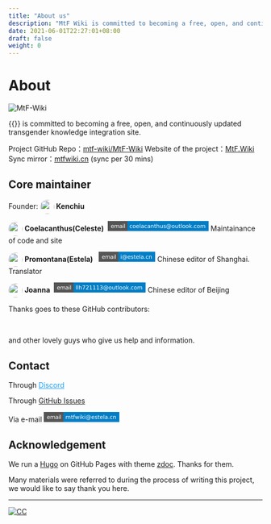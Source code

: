 ```yaml
---
title: "About us"
description: "MtF Wiki is committed to becoming a free, open, and continuously updated transgender knowledge integration site."
date: 2021-06-01T22:27:01+08:00
draft: false
weight: 0
---
```


# About

![MtF-Wiki](./new/mtf-wiki-long.svg)

{{<mtf-wiki>}} is committed to becoming a free, open, and continuously updated transgender knowledge integration site.

Project <i class="bi bi-github" aria-label="GitHub"></i> GitHub Repo：[mtf-wiki/MtF-Wiki](https://github.com/mtf-wiki/MtF-Wiki/)
<i class="bi bi-link-45deg" aria-label="Website"></i> Website of the project：[MtF.Wiki](https://mtf.wiki/)
<i class="bi bi-link-45deg" aria-label="Website"></i> Sync mirror：[mtfwiki.cn](https://mtfwiki.cn/) (sync per 30 mins)

<link rel="stylesheet" href="https://cdn.jsdelivr.net/npm/bootstrap-icons@1.5.0/font/bootstrap-icons.css">

## Core maintainer

Founder: <img src="https://avatars.githubusercontent.com/u/27522149?s=64?v=4" style="display: inline; height:2em;vertical-align: middle; border-radius: 50%;"/> **Kenchiu** <a style="color: unset;" href="https://github.com/kenchiu233"><i class="bi bi-github" aria-label="GitHub"></i></a>

<img src="https://avatars.githubusercontent.com/u/43064781?v=4?s=64" style="display: inline; height:2em;vertical-align: middle; border-radius: 50%;"/> **Coelacanthus(Celeste)** <a style="color: unset;" href="https://github.com/CoelacanthusHex"><i class="bi bi-github" aria-label="GitHub"></i></a>&nbsp;<a href=" mailto:coelacanthus@outlook.com"><svg xmlns="http://www.w3.org/2000/svg" xmlns:xlink="http://www.w3.org/1999/xlink" width="200" height="20" role="img" aria-label="email: coelacanthus@outlook.com"><title>email: coelacanthus@outlook.com</title><g shape-rendering="crispEdges"><rect width="39" height="20" fill="#555"/><rect x="39" width="161" height="20" fill="#007ec6"/></g><g fill="#fff" text-anchor="middle" font-family="Verdana,Geneva,DejaVu Sans,sans-serif" text-rendering="geometricPrecision" font-size="110"><text x="205" y="140" transform="scale(.1)" fill="#fff" textLength="290">email</text><text x="1185" y="140" transform="scale(.1)" fill="#fff" textLength="1510">coelacanthus@outlook.com</text></g></svg></a>
Maintainance of code and site

<img src="https://avatars.githubusercontent.com/u/26759054?v=4?s=64" style="display: inline; height:2em;vertical-align: middle; border-radius: 50%;"/> **Promontana(Estela)** <a style="color: unset;" href="http://github.com/saeziae"><i class="bi bi-github" aria-label="GitHub"></i></a>&nbsp;<a style="color: unset;" href="http://twitter.com/saeziae"><i class="bi bi-twitter" style="color:#1DA1F2" aria-label="Twitter"></i></a>&nbsp;<a href="mailto:i@estela.cn"><svg xmlns="http://www.w3.org/2000/svg" xmlns:xlink="http://www.w3.org/1999/xlink" width="112" height="20" role="img" aria-label="email: i@estela.cn"><title>email: i@estela.cn</title><g shape-rendering="crispEdges"><rect width="39" height="20" fill="#555"/><rect x="39" width="73" height="20" fill="#007ec6"/></g><g fill="#fff" text-anchor="middle" font-family="Verdana,Geneva,DejaVu Sans,sans-serif" text-rendering="geometricPrecision" font-size="110"><text x="205" y="140" transform="scale(.1)" fill="#fff" textLength="290">email</text><text x="745" y="140" transform="scale(.1)" fill="#fff" textLength="630">i@estela.cn</text></g></svg></a>
Chinese editor of Shanghai. Translator

<img src="https://avatars.githubusercontent.com/u/44055214?v=4?s=64" style="display: inline; height:2em;vertical-align: middle; border-radius: 50%;"/> **Joanna** <a style="color: unset;" href="http://github.com/llh721113" class="bi bi-github" aria-label="GitHub"></i></a>&nbsp;<a href=" mailto:llh721113@outlook.com"><svg xmlns="http://www.w3.org/2000/svg" xmlns:xlink="http://www.w3.org/1999/xlink" width="182" height="20" role="img" aria-label="email: llh721113@outlook.com"><title>email: llh721113@outlook.com</title><g shape-rendering="crispEdges"><rect width="39" height="20" fill="#555"/><rect x="39" width="143" height="20" fill="#007ec6"/></g><g fill="#fff" text-anchor="middle" font-family="Verdana,Geneva,DejaVu Sans,sans-serif" text-rendering="geometricPrecision" font-size="110"><text x="205" y="140" transform="scale(.1)" fill="#fff" textLength="290">email</text><text x="1095" y="140" transform="scale(.1)" fill="#fff" textLength="1330">llh721113@outlook.com</text></g></svg></a>
Chinese editor of Beijing

Thanks goes to these GitHub contributors:

<div style="padding: 0 1rem;margin: 0 0 1rem;margin-block-start: 1em;margin-block-end: 1em"><ul id="cons" style="list-style: none;"></ul><br></div>
<p style="float:none;clear:both;"></p>

and other lovely guys who give us help and information.

<script>var getJSON = function(url, callback) {var xhr = new XMLHttpRequest();xhr.open('GET', url, true);xhr.responseType = 'json';xhr.onload = function() {var status = xhr.status;if (status === 200) {callback(null, xhr.response);} else {callback(status, xhr.response);}};xhr.send();};getJSON('https://api.github.com/repos/mtf-wiki/MtF-Wiki/contributors',function(err, data) {if (err === null) {for(i in data){var para = document.createElement("li");var node = document.createElement("a");var node2 = document.createElement("img");para.style="margin: 4px;float: left;";node2.style="width: 32px;height: 32px;border-radius: 50%;";node.href=data[i].html_url;node2.src=data[i].avatar_url;node.appendChild(node2);para.appendChild(node);var element = document.getElementById("cons");element.appendChild(para);}}});</script>

## Contact

Through <a style="color:#1DA1F2" href="https://discord.gg/UtCungsT7V"><i style="color:#1DA1F2" class="bi bi-discord"></i> Discord</a>

Through <a style="color: unset;" href="https://github.com/mtf-wiki/MtF-Wiki/issues/"><i class="bi bi-github" aria-label="GitHub"></i> GitHub Issues</a>

Via e-mail <a href=" mailto:mtfwiki@estela.cn"> <svg xmlns="http://www.w3.org/2000/svg" xmlns:xlink="http://www.w3.org/1999/xlink" width="150" height="20" role="img" aria-label="email: mtfwiki@estela.cn"><title>email: mtfwiki@estela.cn</title><g shape-rendering="crispEdges"><rect width="39" height="20" fill="#555"/><rect x="39" width="111" height="20" fill="#007ec6"/></g><g fill="#fff" text-anchor="middle" font-family="Verdana,Geneva,DejaVu Sans,sans-serif" text-rendering="geometricPrecision" font-size="110"><text x="205" y="140" transform="scale(.1)" fill="#fff" textLength="290">email</text><text x="935" y="140" transform="scale(.1)" fill="#fff" textLength="1010">mtfwiki@estela.cn</text></g></svg></a>

## Acknowledgement

We run a [Hugo][hugo-url] on GitHub Pages with theme [zdoc][zdoc-url]. Thanks for them.

Many materials were referred to during the process of writing this project, we would like to say thank you here.

---

[![CC](https://i.creativecommons.org/l/by-sa/4.0/88x31.png)](https://creativecommons.org/licenses/by-sa/4.0/)

[hugo-url]: https://github.com/gohugoio/hugo
[zdoc-url]: https://github.com/zzossig/hugo-theme-zdoc
